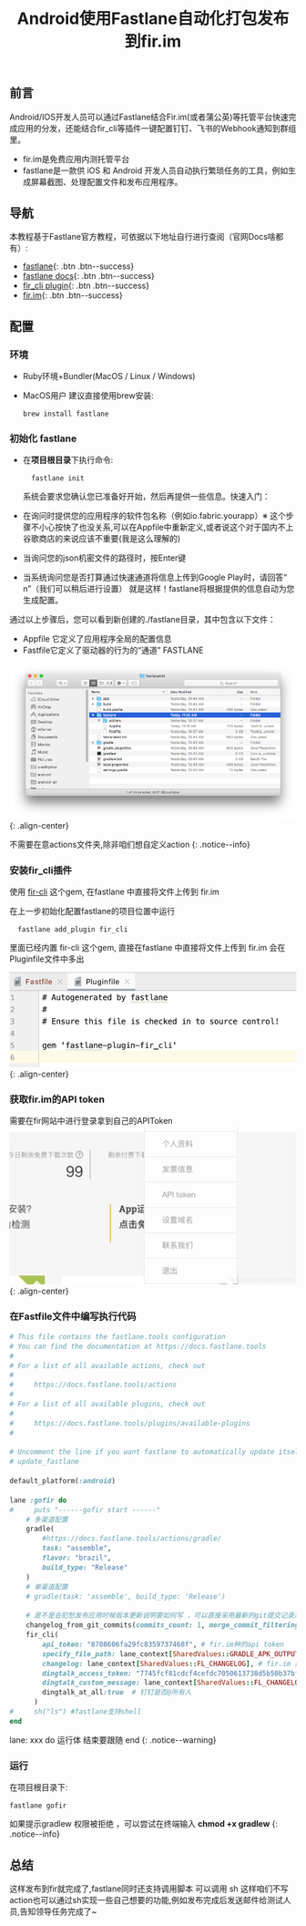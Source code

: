﻿---
title: 'Android使用Fastlane自动化打包发布到fir.im'
excerpt : "Android/IOS开发人员可以通过Fastlane结合Fir.im(或者蒲公英)等托管平台快速完成应用的分发，还能结合fir_cli等插件一键配置钉钉、飞书的Webhook通知到群组里。"
# classes: wide 
toc: true
categories: 
  - Android
tags:
  - fir.im
  - Fastlane
  - Android
---

## 前言

Android/IOS开发人员可以通过Fastlane结合Fir.im(或者蒲公英)等托管平台快速完成应用的分发，还能结合fir_cli等插件一键配置钉钉、飞书的Webhook通知到群组里。

- fir.im是免费应用内测托管平台
- fastlane是一款供 iOS 和 Android 开发人员自动执行繁琐任务的工具，例如生成屏幕截图、处理配置文件和发布应用程序。

## 导航

本教程基于Fastlane官方教程，可依据以下地址自行进行查阅（官网Docs啥都有）:

- [fastlane](https://github.com/fastlane/fastlane){: .btn .btn--success}
- [fastlane docs](https://docs.fastlane.tools/){: .btn .btn--success}
- [fir_cli plugin](https://github.com/PGYER/fastlane-plugin-fir_cli){: .btn .btn--success}
- [fir.im](https://betaqr.com/){: .btn .btn--success}

## 配置

### 环境

- Ruby环境+Bundler(MacOS / Linux / Windows)

- MacOS用户 建议直接使用brew安装:

    ```shell
    brew install fastlane
    ```

### 初始化 fastlane

- 在**项目根目录**下执行命令:

  ```shell
    fastlane init
  ```

  系统会要求您确认您已准备好开始，然后再提供一些信息。快速入门：

- 在询问时提供您的应用程序的软件包名称（例如io.fabric.yourapp）※ 这个步骤不小心按快了也没关系,可以在Appfile中重新定义,或者说这个对于国内不上谷歌商店的来说应该不重要(我是这么理解的)

- 当询问您的json机密文件的路径时，按Enter键

- 当系统询问您是否打算通过快速通道将信息上传到Google Play时，请回答“ n”（我们可以稍后进行设置）
就是这样！fastlane将根据提供的信息自动为您生成配置。

通过以上步骤后，您可以看到新创建的./fastlane目录，其中包含以下文件：

- Appfile 它定义了应用程序全局的配置信息
- Fastfile它定义了驱动器的行为的“通道” FASTLANE

![20221102_1](/assets/images/20221102_1.png){: .align-center}

不需要在意actions文件夹,除非咱们想自定义action
{: .notice--info}

### 安装fir_cli插件

使用 [fir-cli](https://github.com/PGYER/fastlane-plugin-fir_cli) 这个gem, 在fastlane 中直接将文件上传到 fir.im

在上一步初始化配置fastlane的项目位置中运行

```shell
  fastlane add_plugin fir_cli
```

里面已经内置 fir-cli 这个gem, 直接在fastlane 中直接将文件上传到 fir.im
会在Pluginfile文件中多出

![20221102_2](/assets/images/20221102_2.png){: .align-center}

### 获取fir.im的API token

需要在fir网站中进行登录拿到自己的APIToken
![20221102_3](/assets/images/20221102_3.png){: .align-center}

### 在Fastfile文件中编写执行代码

```ruby
# This file contains the fastlane.tools configuration
# You can find the documentation at https://docs.fastlane.tools
#
# For a list of all available actions, check out
#
#     https://docs.fastlane.tools/actions
#
# For a list of all available plugins, check out
#
#     https://docs.fastlane.tools/plugins/available-plugins
#

# Uncomment the line if you want fastlane to automatically update itself
# update_fastlane

default_platform(:android)

lane :gofir do
#     puts "------gofir start ------"
    # 多渠道配置
    gradle(
        #https://docs.fastlane.tools/actions/gradle/
        task: "assemble",
        flavor: "brazil",
        build_type: "Release"
    )
    # 单渠道配置
    # gradle(task: 'assemble', build_type: 'Release')

    # 是不是会犯愁发布应用时候版本更新说明要如何写 ，可以直接采用最新的git提交记录来充当版本说明  
    changelog_from_git_commits(commits_count: 1, merge_commit_filtering: "exclude_merges")    # You can get a list of all available options by running fastlane action changelog_from_git_commits
    fir_cli(
        api_token: "8708606fa29fc8359737468f", # fir.im种的api token
        specify_file_path: lane_context[SharedValues::GRADLE_APK_OUTPUT_PATH], # gradle apk 系统默认配置的的输出路径
        changelog: lane_context[SharedValues::FL_CHANGELOG], # fir.im 的change log 系统默认配置的输出路径
        dingtalk_access_token: "7745fcf81cdcf4cefdc7050613738d5b50b37bffc0201f1b5", # 钉钉机器人的webhook token
        dingtalk_custom_message: lane_context[SharedValues::FL_CHANGELOG],  # 钉钉渠道的change log
        dingtalk_at_all:true  # 钉钉是否@所有人
      )
#     sh("ls") #fastlane支持shell
end

```

lane: xxx do 运行体 结束要跟随 end
{: .notice--warning}

### 运行

在项目根目录下:

```shell
fastlane gofir
```

如果提示gradlew 权限被拒绝 ，可以尝试在终端输入 **chmod +x gradlew**
{: .notice--info}

## 总结

这样发布到fir就完成了,fastlane同时还支持调用脚本 可以调用 sh 这样咱们不写action也可以通过sh实现一些自己想要的功能,例如发布完成后发送邮件给测试人员,告知领导任务完成了~
